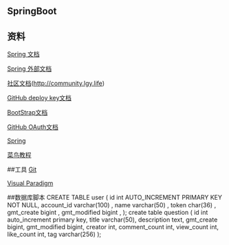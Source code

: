 ## SpringBoot
## 资料
[Spring 文档](https://spring.io/guides)

[Spring 外部文档](https://spring.io/guides/gs/serving-web-content/)

[社区文档](http://localhost:8887/)(http://community.lgy.life)

[GitHub deploy key文档](https://developer.github.com/v3/guides/managing-deploy-keys/#deploy-keys)

[BootStrap文档](https://v3.bootcss.com/getting-started/)

[GitHub OAuth文档](https://developer.github.com/apps/building-oauth-apps/creating-an-oauth-app/)

[Spring](https://docs.spring.io/spring-boot/docs/current/reference/html/)

[菜鸟教程](https://www.runoob.com/)

##工具
[Git](https://git-scm.com/download)

[Visual Paradigm](https://www.visual-paradigm.com/cn/)

##数据库脚本
CREATE TABLE user (
  id int  AUTO_INCREMENT   PRIMARY KEY NOT NULL,
  account_id varchar(100) ,
  name varchar(50) ,
  token char(36) ,
  gmt_create bigint ,
  gmt_modified bigint ,
);
create table question
(
    id int auto_increment primary key,
	title varchar(50),
	description text,
	gmt_create bigint,
	gmt_modified bigint,
	creator int,
	comment_count int,
	view_count int,
	like_count int,
	tag varchar(256)
);


